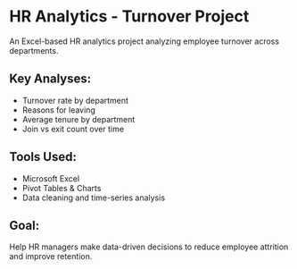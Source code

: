 # HR Analytics - Turnover Project

An Excel-based HR analytics project analyzing employee turnover across departments.

## Key Analyses:
- Turnover rate by department
- Reasons for leaving
- Average tenure by department
- Join vs exit count over time

## Tools Used:
- Microsoft Excel
- Pivot Tables & Charts
- Data cleaning and time-series analysis

## Goal:
Help HR managers make data-driven decisions to reduce employee attrition and improve retention.

